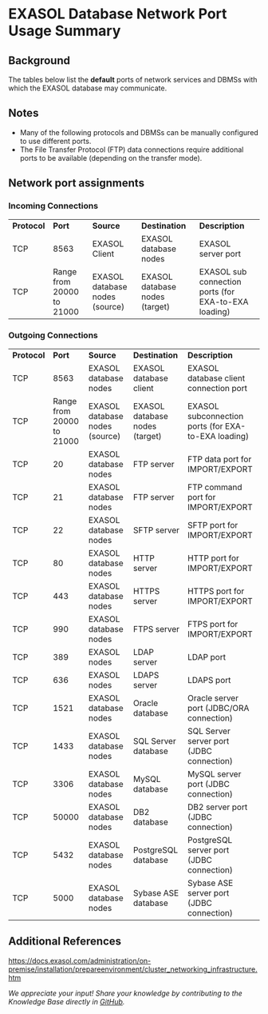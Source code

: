 # EXASOL Database Network Port Usage Summary 
## Background

The tables below list the **default** ports of network services and DBMSs with which the EXASOL database may communicate.

## Notes

* Many of the following protocols and DBMSs can be manually configured to use different ports.
* The File Transfer Protocol (FTP) data connections require additional ports to be available (depending on the transfer mode).

## Network port assignments

### Incoming Connections



|  |  |  |  |  |
| --- | --- | --- | --- | --- |
| **Protocol** | **Port** | **Source** | **Destination** | **Description** |
| TCP | 8563 | EXASOL Client | EXASOL database nodes | EXASOL server port |
| TCP | Range from 20000 to 21000 | EXASOL database nodes (source) | EXASOL database nodes (target) | EXASOL sub connection ports (for EXA-to-EXA loading) |

### Outgoing Connections



|  |  |  |  |  |
| --- | --- | --- | --- | --- |
| **Protocol** | **Port** | **Source** | **Destination** | **Description** |
| TCP | 8563 | EXASOL database nodes | EXASOL database client | EXASOL database client connection port |
| TCP | Range from 20000 to 21000 | EXASOL database nodes (source) | EXASOL database nodes (target) | EXASOL subconnection ports (for EXA-to-EXA loading) |
| TCP | 20 | EXASOL database nodes | FTP server | FTP data port for IMPORT/EXPORT |
| TCP | 21 | EXASOL database nodes | FTP server | FTP command port for IMPORT/EXPORT |
| TCP | 22 | EXASOL database nodes | SFTP server | SFTP port for IMPORT/EXPORT |
| TCP | 80 | EXASOL database nodes | HTTP server | HTTP port for IMPORT/EXPORT |
| TCP | 443 | EXASOL database nodes | HTTPS server | HTTPS port for IMPORT/EXPORT |
| TCP | 990 | EXASOL database nodes | FTPS server | FTPS port for IMPORT/EXPORT |
| TCP | 389 | EXASOL nodes | LDAP server | LDAP port |
| TCP | 636 | EXASOL nodes | LDAPS server | LDAPS port |
| TCP | 1521 | EXASOL database nodes | Oracle database | Oracle server port (JDBC/ORA connection) |
| TCP | 1433 | EXASOL database nodes | SQL Server database | SQL Server server port (JDBC connection) |
| TCP | 3306 | EXASOL database nodes | MySQL database | MySQL server port (JDBC connection) |
| TCP | 50000 | EXASOL database nodes | DB2 database | DB2 server port (JDBC connection) |
| TCP | 5432 | EXASOL database nodes | PostgreSQL database | PostgreSQL server port (JDBC connection) |
| TCP | 5000 | EXASOL database nodes | Sybase ASE database | Sybase ASE server port (JDBC connection) |

## Additional References

<https://docs.exasol.com/administration/on-premise/installation/prepareenvironment/cluster_networking_infrastructure.htm>

*We appreciate your input! Share your knowledge by contributing to the Knowledge Base directly in [GitHub](https://github.com/exasol/public-knowledgebase).* 